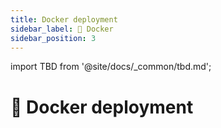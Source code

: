 ```yaml
---
title: Docker deployment
sidebar_label: 🐳️ Docker
sidebar_position: 3
---
```

import TBD from '@site/docs/_common/tbd.md';

# 🐳️ Docker deployment

<TBD />

